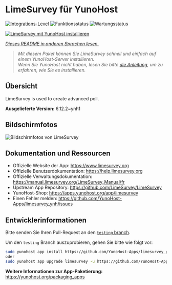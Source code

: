 <!--
N.B.: Diese README wurde automatisch von <https://github.com/YunoHost/apps/tree/master/tools/readme_generator> generiert.
Sie darf NICHT von Hand bearbeitet werden.
-->

# LimeSurvey für YunoHost

[![Integrations-Level](https://apps.yunohost.org/badge/integration/limesurvey)](https://ci-apps.yunohost.org/ci/apps/limesurvey/)
![Funktionsstatus](https://apps.yunohost.org/badge/state/limesurvey)
![Wartungsstatus](https://apps.yunohost.org/badge/maintained/limesurvey)

[![LimeSurvey mit YunoHost installieren](https://install-app.yunohost.org/install-with-yunohost.svg)](https://install-app.yunohost.org/?app=limesurvey)

*[Dieses README in anderen Sprachen lesen.](./ALL_README.md)*

> *Mit diesem Paket können Sie LimeSurvey schnell und einfach auf einem YunoHost-Server installieren.*  
> *Wenn Sie YunoHost nicht haben, lesen Sie bitte [die Anleitung](https://yunohost.org/install), um zu erfahren, wie Sie es installieren.*

## Übersicht

LimeSurvey is used to create advanced poll.


**Ausgelieferte Version:** 6.12.2~ynh1

## Bildschirmfotos

![Bildschirmfotos von LimeSurvey](./doc/screenshots/create_html_statistic_screen.png)

## Dokumentation und Ressourcen

- Offizielle Website der App: <https://www.limesurvey.org>
- Offizielle Benutzerdokumentation: <https://help.limesurvey.org>
- Offizielle Verwaltungsdokumentation: <https://manual.limesurvey.org/LimeSurvey_Manual/fr>
- Upstream App Repository: <https://github.com/LimeSurvey/LimeSurvey>
- YunoHost-Shop: <https://apps.yunohost.org/app/limesurvey>
- Einen Fehler melden: <https://github.com/YunoHost-Apps/limesurvey_ynh/issues>

## Entwicklerinformationen

Bitte senden Sie Ihren Pull-Request an den [`testing` branch](https://github.com/YunoHost-Apps/limesurvey_ynh/tree/testing).

Um den `testing` Branch auszuprobieren, gehen Sie bitte wie folgt vor:

```bash
sudo yunohost app install https://github.com/YunoHost-Apps/limesurvey_ynh/tree/testing --debug
oder
sudo yunohost app upgrade limesurvey -u https://github.com/YunoHost-Apps/limesurvey_ynh/tree/testing --debug
```

**Weitere Informationen zur App-Paketierung:** <https://yunohost.org/packaging_apps>
